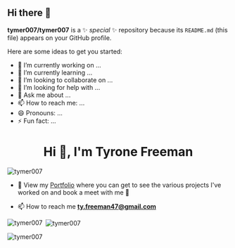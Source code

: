 ## Hi there 👋

**tymer007/tymer007** is a ✨ _special_ ✨ repository because its `README.md` (this file) appears on your GitHub profile.

Here are some ideas to get you started:

- 🔭 I’m currently working on ...
- 🌱 I’m currently learning ...
- 👯 I’m looking to collaborate on ...
- 🤔 I’m looking for help with ...
- 💬 Ask me about ...
- 📫 How to reach me: ...
- 😄 Pronouns: ...
- ⚡ Fun fact: ...

<h1 align="center">Hi 👋, I'm Tyrone Freeman</h1>

<p align="left"> <img src="https://komarev.com/ghpvc/?username=tymer007&label=Profile%20views&color=0e75b6&style=flat" alt="tymer007" /> </p>

- 🎥 View my [Portfolio](https://devlyng.vercel.app/portfolio/669ec31a736e78f938a8a985) where you can get to see the various projects I've worked on and book a meet with me 🎸

- 📫 How to reach me **ty.freeman47@gmail.com**

<p><img align="left" src="https://github-readme-stats.vercel.app/api/top-langs?username=tymer007&show_icons=true&locale=en&layout=compact" alt="tymer007" /></p>

<p>&nbsp;<img align="center" src="https://github-readme-stats.vercel.app/api?username=tymer007&show_icons=true&locale=en" alt="tymer007" /></p>

<p><img align="center" src="https://github-readme-streak-stats.herokuapp.com/?user=tymer007&" alt="tymer007" /></p>
